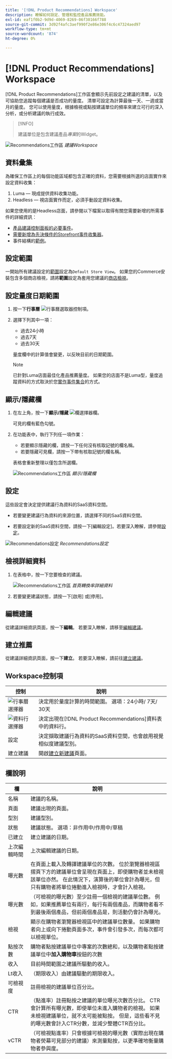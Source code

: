 ```yaml
---
title: '[!DNL Product Recommendations] Workspace'
description: 瞭解如何設定、管理和監控產品推薦效能。
exl-id: eaf1f0b2-9d9d-4069-8269-06f30166f788
source-git-commit: 3d92f4afc3aef990f2e86e306f4c6c47324aed97
workflow-type: tm+mt
source-wordcount: '874'
ht-degree: 0%

---
```


# [!DNL Product Recommendations] Workspace

[!DNL Product Recommendations]工作區會顯示先前設定之建議的清單，以及可協助您追蹤每個建議是否成功的量度。 清單可設定為計算最後一天、一週或當月的量度。 您可以使用量度，根據檢視或點按建議單位的頻率來建立可行的深入分析，或分析建議的執行成效。

>[!INFO]
>
>建議單位是包含建議產品&#x200B;_專案_&#x200B;的Widget。

![Recommendations工作區](assets/workspace.png)
_建議Workspace_

## 資料彙集

為確保工作區上的每個功能區域都包含正確的資料，您需要根據所選的店面實作來設定資料收集：

1. Luma — 現成提供資料收集功能。
1. Headless — 視店面實作而定，必須手動設定資料收集。

如果您使用的是Headless店面，請參閱以下檔案以取得有關您需要新增的所需事件的詳細資訊：

- [產品建議控制面板的必要事件](events.md)。
- [需要新增為先決條件的Storefront事件收集器](https://developer.adobe.com/commerce/services/shared-services/storefront-events/collector/)。
- 事件結構的[範例](https://github.com/adobe/commerce-events/tree/main/examples)。

## 設定範圍

一開始所有建議設定的[範圍](https://experienceleague.adobe.com/docs/commerce-admin/start/setup/websites-stores-views.html?lang=zh-Hant)設定為`Default Store View`。 如果您的Commerce安裝包含多個商店檢視，請將&#x200B;**範圍**&#x200B;設定為套用您建議的[商店檢視](https://experienceleague.adobe.com/docs/commerce-admin/start/setup/websites-stores-views.html?lang=zh-Hant#scope-settings)。

## 設定量度日期範圍

1. 按一下&#x200B;**行事曆** ![行事曆選取器](assets/icon-calendar.png)控制項。

1. 選擇下列其中一項：

   - 過去24小時
   - 過去7天
   - 過去30天

   量度欄中的計算值會變更，以反映目前的日期範圍。

   >[!NOTE]
   >
   >已針對Luma店面最佳化產品推薦量度。 如果您的店面不是Luma型，量度追蹤資料的方式取決於您[實作事件集合](events.md)的方式。

## 顯示/隱藏欄

1. 在左上角，按一下&#x200B;**顯示/隱藏** ![欄選擇器](assets/icon-show-hide-columns.png)欄。

   可見的欄有藍色勾號。

1. 在功能表中，執行下列任一項作業：

   - 若要顯示隱藏的欄，請按一下任何沒有核取記號的欄名稱。
   - 若要隱藏可見欄，請按一下帶有核取記號的欄名稱。

   表格會重新整理以僅包含所選欄。

   ![Recommendations工作區](assets/workspace-select-columns.png)
   _顯示/隱藏欄_

## 設定

這些設定會決定提供建議行為資料的SaaS資料空間。

- 若要變更建議行為資料的來源位置，請選擇不同的SaaS資料空間。

- 若要設定新的SaaS資料空間，請按一下[編輯設定]。**&#x200B;** 若要深入瞭解，請參閱[設定](settings.md)。

![Recommendations設定](assets/settings.png)
_Recommendations設定_

## 檢視詳細資料

1. 在表格中，按一下您要檢查的建議。

   ![Recommendations工作區](assets/recommendation-detail.png)
   _首頁轉換率詳細資料_

1. 若要變更建議狀態，請按一下[啟用] **&#x200B;**&#x200B;或[停用] **&#x200B;**。

## 編輯建議

從建議詳細資訊頁面，按一下&#x200B;**編輯**。 若要深入瞭解，請移至[編輯建議](edit.md)。

## 建立推薦

從建議詳細資訊頁面，按一下&#x200B;**建立**。 若要深入瞭解，請前往[建立建議](create.md)。

## Workspace控制項

| 控制 | 說明 |
|---|---|
| ![行事曆選擇器](assets/icon-calendar.png) | 決定用於量度計算的時間範圍。 選項：24小時/ 7天/ 30天 |
| ![資料行選擇器](assets/icon-show-hide-columns.png) | 決定出現在[!DNL Product Recommendations]資料表中的資料行。 |
| 設定 | 決定擷取建議行為資料的SaaS資料空間，也會啟用視覺相似度建議型別。 |
| 建立建議 | 開啟[建立新建議](create.md)頁面。 |

## 欄說明

| 欄 | 說明 |
|---|---|
| 名稱 | 建議的名稱。 |
| 頁面 | 建議出現的頁面。 |
| 型別 | 建議型別。 |
| 狀態 | 建議狀態。 選項：非作用中/作用中/草稿 |
| 已建立 | 建立建議的日期。 |
| 上次編輯時間 | 上次編輯建議的日期。 |
| 曝光數 | 在頁面上載入及轉譯建議單位的次數。 位於瀏覽器檢視區摺頁下方的建議單位會呈現在頁面上，即使購物者並未檢視該單位亦然。 在此情況下，演算後的單位會計為曝光，但只有購物者將單位捲動進入檢視時，才會計入檢視。 |
| 曝光數 | （可檢視的曝光數）至少註冊一個檢視的建議單位數。 例如，如果推薦單位有兩行，每行有兩個產品，而購物者看不到最後兩個產品，但前兩個產品是，則活動仍會計為曝光。 |
| 檢視 | 顯示在購物者瀏覽器檢視區中的建議單位數量。 如果購物者向上或向下捲動頁面多次，事件會引發多次，而每次都可以檢視單位。 |
| 點按次數 | 購物者點按建議單位中專案的次數總和，以及購物者點按建議單位中&#x200B;**加入購物車**&#x200B;按鈕的次數 |
| 收入 | 目前時間範圍之建議所驅動的收入。 |
| Lt收入 | （期限收入）由建議驅動的期限收入。 |
| 可檢視度 | 註冊檢視的建議單位百分比。 |
| CTR | （點進率）註冊點按之建議的單位曝光次數百分比。 CTR會計算所有曝光數，即使單位未進入購物者的檢視。 如果未檢視建議單位，就不太可能被點按。 但是，這些看不見的曝光數會計入CTR分數，並減少整體CTR百分比。 |
| vCTR | （可檢視點進率）只會根據可檢視的曝光數（實際出現在購物者熒幕可見部分的建議）來測量點按，以更準確地衡量購物者參與度。 |
